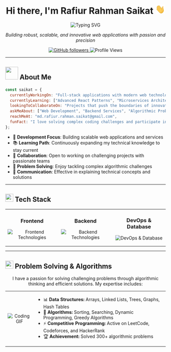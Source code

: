 # <div align="center">Hi there, I'm Rafiur Rahman Saikat <img src="https://raw.githubusercontent.com/ABSphreak/ABSphreak/master/gifs/Hi.gif" width="30px" height="30px" /></div>

<div align="center">
  <img src="https://readme-typing-svg.herokuapp.com?font=Fira+Code&weight=600&size=24&duration=3000&pause=1000&color=3CA3FF&center=true&vCenter=true&width=435&lines=Full-Stack+Web+Developer;Software+Engineer;Problem+Solver;Technology+Enthusiast" alt="Typing SVG" />
</div>

<p align="center">
  <em>Building robust, scalable, and innovative web applications with passion and precision</em>
</p>

<div align="center">
  <a href="https://github.com/RafiurRahmanSaikat">
    <img src="https://img.shields.io/github/followers/RafiurRahmanSaikat?label=Follow&style=social" alt="GitHub followers" />
  </a>
  <img src="https://komarev.com/ghpvc/?username=RafiurRahmanSaikat&label=Profile%20Views&color=0e75b6&style=flat" alt="Profile Views" />
</div>

---

## <img src="https://media.giphy.com/media/VgCDAzcKvsR6OM0uWg/giphy.gif" width="40px" height="40px"> About Me

```javascript
const saikat = {
  currentlyWorkingOn: "Full-stack applications with modern web technologies",
  currentlyLearning: ["Advanced React Patterns", "Microservices Architecture", "Cloud Technologies"],
  lookingToCollaborateOn: "Projects that push the boundaries of innovation",
  askMeAbout: ["Web Development", "Backend Services", "Algorithmic Problem Solving"],
  reachMeAt: "md.rafiur.rahman.saikat@gmail.com",
  funFact: "I love solving complex coding challenges and participate in competitive programming"
};
```

- 🚀 **Development Focus**: Building scalable web applications and services
- 📚 **Learning Path**: Continuously expanding my technical knowledge to stay current
- 🤝 **Collaboration**: Open to working on challenging projects with passionate teams
- 🧩 **Problem Solving**: Enjoy tackling complex algorithmic challenges
- 💬 **Communication**: Effective in explaining technical concepts and solutions

---

## <img src="https://media.giphy.com/media/QssGEmpkyEOhBCb7e1/giphy.gif" width="25px" height="25px"> Tech Stack

<div align="center">
  <table>
    <tr>
      <td align="center" width="33%">
        <h3>Frontend</h3>
        <p align="center">
          <img src="https://skillicons.dev/icons?i=react,js,ts,html,css,nextjs,tailwind" alt="Frontend Technologies" />
        </p>
      </td>
      <td align="center" width="33%">
        <h3>Backend</h3>
        <p align="center">
          <img src="https://skillicons.dev/icons?i=nodejs,express,python,django,graphql,nestjs" alt="Backend Technologies" />
        </p>
      </td>
      <td align="center" width="33%">
        <h3>DevOps & Database</h3>
        <p align="center">
          <img src="https://skillicons.dev/icons?i=mongodb,mysql,git,docker,firebase,aws" alt="DevOps & Database" />
        </p>
      </td>
    </tr>
  </table>
</div>

---

## <img src="https://media.giphy.com/media/iY8CRBdQXODJSCERIr/giphy.gif" width="25px" height="25px"> Problem Solving & Algorithms

<div align="center">
  <p>
    I have a passion for solving challenging problems through algorithmic thinking and efficient solutions. My expertise includes:
  </p>

  <table>
    <tr>
      <td align="center">
        <img src="https://media.giphy.com/media/L1R1tvI9svkIWwpVYr/giphy.gif" alt="Coding GIF" width="200px" />
      </td>
      <td>
        <ul>
          <li>📊 <b>Data Structures:</b> Arrays, Linked Lists, Trees, Graphs, Hash Tables</li>
          <li>🧮 <b>Algorithms:</b> Sorting, Searching, Dynamic Programming, Greedy Algorithms</li>
          <li>⚡ <b>Competitive Programming:</b> Active on LeetCode, Codeforces, and HackerRank</li>
          <li>🏆 <b>Achievement:</b> Solved 300+ algorithmic problems</li>
        </ul>
      </td>
    </tr>
  </table